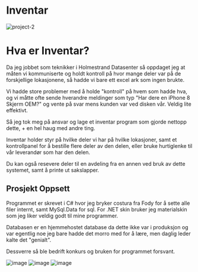 # Inventar
 
![project-2](https://user-images.githubusercontent.com/42244235/195608736-364d099f-e041-4825-bbaf-cba8de5d3598.png)

Hva er Inventar?
=============

Da jeg jobbet som teknikker i Holmestrand Datasenter så oppdaget jeg at måten vi kommuniserte og holdt kontroll på hvor mange deler var på de forskjellige lokasjonene, så hadde vi bare ett excel ark som ingen brukte.

Vi hadde store problemer med å holde "kontroll" på hvem som hadde hva, og vi måtte ofte sende hverandre meldinger som typ "Har dere en iPhone 8 Skjerm OEM?" og vente på svar mens kunden var ved disken vår. Veldig lite effektivt.

Så jeg tok meg på ansvar og lage et inventar program som gjorde nettopp dette, + en hel haug med andre ting.

Inventar holder styr på hvilke deler vi har på hvilke lokasjoner, samt et kontrollpanel for å bestille flere deler av den delen, eller bruke hurtiglenke til vår leverandør som har den delen.

Du kan også resevere deler til en avdeling fra en annen ved bruk av dette systemet, samt å printe ut sakslapper.

Prosjekt Oppsett
-------------

Programmet er skrevet i C# hvor jeg bryker costura fra Fody for å sette alle filer internt, samt MySql.Data for sql.
For .NET skin bruker jeg materialskin som jeg liker veldig godt til mine programmer.

Databasen er en hjemmehostet database da dette ikke var i produksjon og var egentlig noe jeg bare hadde det morro med for å lære, men daglig leder kalte det "genialt".

Dessverre så ble bedrift konkurs og bruken for programmet forsvant.

![image](https://user-images.githubusercontent.com/42244235/195610290-1a6bbf5e-a295-4d32-9229-899747568e3e.png)
![image](https://user-images.githubusercontent.com/42244235/195610609-6e4ae0d8-96bd-48e7-a901-3ece15c90a97.png)
![image](https://user-images.githubusercontent.com/42244235/195610672-045b624d-55ac-4d88-8e9c-a8b70c2aa4b4.png)

